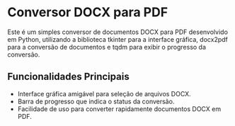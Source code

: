 # Conversor DOCX para PDF

Este é um simples conversor de documentos DOCX para PDF desenvolvido em Python, utilizando a biblioteca tkinter para a interface gráfica, docx2pdf para a conversão de documentos e tqdm para exibir o progresso da conversão.

## Funcionalidades Principais
- Interface gráfica amigável para seleção de arquivos DOCX.
- Barra de progresso que indica o status da conversão.
- Facilidade de uso para converter rapidamente documentos DOCX em PDF.

